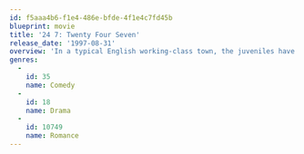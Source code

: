 ```yaml
---
id: f5aaa4b6-f1e4-486e-bfde-4f1e4c7fd45b
blueprint: movie
title: '24 7: Twenty Four Seven'
release_date: '1997-08-31'
overview: 'In a typical English working-class town, the juveniles have nothing more to do than hang around in gangs. One day, Alan Darcy, a highly motivated man with the same kind of youth experience, starts trying to get the young people off the street and into doing something they can believe in: Boxing. Darcy opens a boxing club, aiming to bring the rival gangs together.'
genres:
  -
    id: 35
    name: Comedy
  -
    id: 18
    name: Drama
  -
    id: 10749
    name: Romance
---
```

